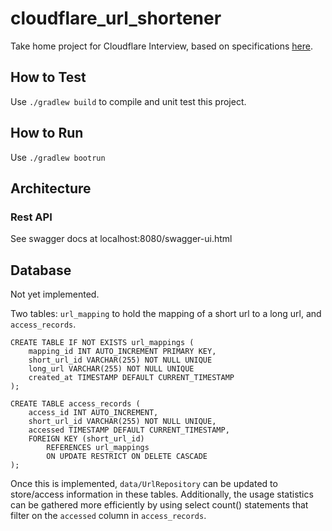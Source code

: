# cloudflare_url_shortener
Take home project for Cloudflare Interview, based on specifications [here](SPECIFICATIONS.md).

## How to Test
Use `./gradlew build` to compile and unit test this project.
## How to Run
Use `./gradlew bootrun`
## Architecture
### Rest API
See swagger docs at localhost:8080/swagger-ui.html
## Database
Not yet implemented. 

Two tables: `url_mapping` to hold the mapping of a short url to a long url, and `access_records`. 

```
CREATE TABLE IF NOT EXISTS url_mappings (
    mapping_id INT AUTO_INCREMENT PRIMARY KEY,
    short_url_id VARCHAR(255) NOT NULL UNIQUE
    long_url VARCHAR(255) NOT NULL UNIQUE
    created_at TIMESTAMP DEFAULT CURRENT_TIMESTAMP
);

CREATE TABLE access_records (
    access_id INT AUTO_INCREMENT,
    short_url_id VARCHAR(255) NOT NULL UNIQUE,
    accessed TIMESTAMP DEFAULT CURRENT_TIMESTAMP,
    FOREIGN KEY (short_url_id)
        REFERENCES url_mappings
        ON UPDATE RESTRICT ON DELETE CASCADE
);
```
Once this is implemented, `data/UrlRepository` can be updated to store/access information in these tables. Additionally, the usage statistics can be gathered more efficiently by using select count() statements that filter on the `accessed` column in `access_records`.
